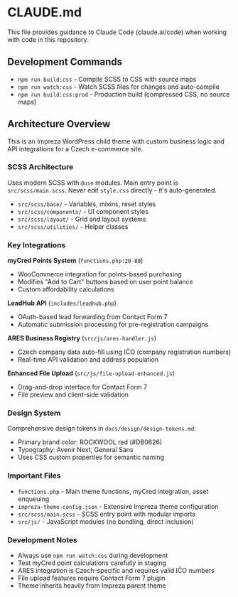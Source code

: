 # CLAUDE.md

This file provides guidance to Claude Code (claude.ai/code) when working with code in this repository.

## Development Commands

- `npm run build:css` - Compile SCSS to CSS with source maps
- `npm run watch:css` - Watch SCSS files for changes and auto-compile
- `npm run build:css:prod` - Production build (compressed CSS, no source maps)

## Architecture Overview

This is an Impreza WordPress child theme with custom business logic and API integrations for a Czech e-commerce site.

### SCSS Architecture
Uses modern SCSS with `@use` modules. Main entry point is `src/scss/main.scss`. Never edit `style.css` directly - it's auto-generated.

- `src/scss/base/` - Variables, mixins, reset styles
- `src/scss/components/` - UI component styles  
- `src/scss/layout/` - Grid and layout systems
- `src/scss/utilities/` - Helper classes

### Key Integrations

**myCred Points System** (`functions.php:20-80`)
- WooCommerce integration for points-based purchasing
- Modifies "Add to Cart" buttons based on user point balance
- Custom affordability calculations

**LeadHub API** (`includes/leadhub.php`)
- OAuth-based lead forwarding from Contact Form 7
- Automatic submission processing for pre-registration campaigns

**ARES Business Registry** (`src/js/ares-handler.js`)
- Czech company data auto-fill using IČO (company registration numbers)
- Real-time API validation and address population

**Enhanced File Upload** (`src/js/file-upload-enhanced.js`)
- Drag-and-drop interface for Contact Form 7
- File preview and client-side validation

### Design System

Comprehensive design tokens in `docs/design/design-tokens.md`:
- Primary brand color: ROCKWOOL red (#DB0626)
- Typography: Avenir Next, General Sans
- Uses CSS custom properties for semantic naming

### Important Files

- `functions.php` - Main theme functions, myCred integration, asset enqueuing
- `impreza-theme-config.json` - Extensive Impreza theme configuration
- `src/scss/main.scss` - SCSS entry point with modular imports
- `src/js/` - JavaScript modules (no bundling, direct inclusion)

### Development Notes

- Always use `npm run watch:css` during development
- Test myCred point calculations carefully in staging
- ARES integration is Czech-specific and requires valid IČO numbers
- File upload features require Contact Form 7 plugin
- Theme inherits heavily from Impreza parent theme